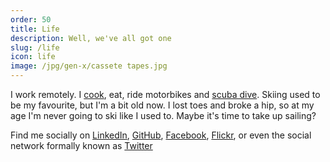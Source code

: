 ```yaml
---
order: 50
title: Life
description: Well, we've all got one
slug: /life
icon: life
image: /jpg/gen-x/cassete tapes.jpg
---
```


I work remotely. I [cook](/life/food), eat, ride motorbikes and [scuba dive](/life/diving). Skiing used to be my favourite, but I'm a bit old now. I lost toes and broke a hip, so at my age I'm never going to ski like I used to. Maybe it's time to take up sailing?

Find me socially on [LinkedIn](https://www.linkedin.com/in/chris-dorward/), [GitHub](https://github.com/javascript-pro),
[Facebook](https://www.facebook.com/goldlabelapps/),
[Flickr](https://www.flickr.com/photos/listingslab),
or even the social network formally known as [Twitter](https://twitter.com/pb_weizang)

